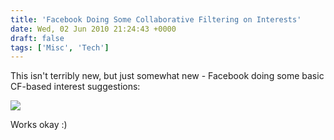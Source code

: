 ```yaml
---
title: 'Facebook Doing Some Collaborative Filtering on Interests'
date: Wed, 02 Jun 2010 21:24:43 +0000
draft: false
tags: ['Misc', 'Tech']
---
```


This isn't terribly new, but just somewhat new - Facebook doing some basic CF-based interest suggestions:  
  
![](/wp-content/uploads/2015/10/cf-facebook.jpg)  
  
Works okay :)